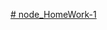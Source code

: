[# node_HomeWork-1](https://drive.google.com/file/d/1KSGCy2gAxwmJ-lErCQF7BfuDw35hDCjf/view?usp=sharing)
